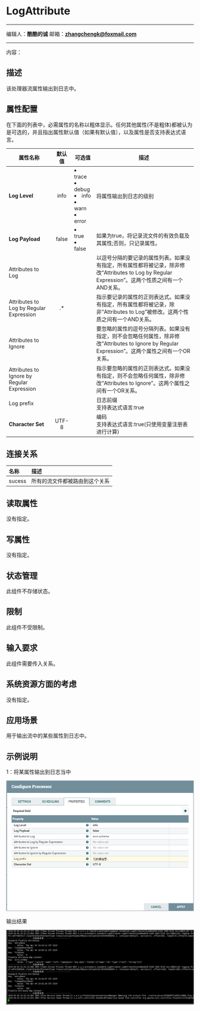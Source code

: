 # LogAttribute
***
编辑人：__**酷酷的诚**__  邮箱：**zhangchengk@foxmail.com** 
***
内容：


## 描述

该处理器流属性输出到日志中。

## 属性配置

在下面的列表中，必需属性的名称以粗体显示。任何其他属性(不是粗体)都被认为是可选的，并且指出属性默认值（如果有默认值），以及属性是否支持表达式语言。

属性名称                                       |  默认值  | 可选值                                   | 描述                                                                                             
------------------------------------------ |:-----:| ------------------------------------- | -----------------------------------------------------------------------------------------------
**Log Level**                              | info  | <li>trace</li><li>debug</li><li>info<li>warn</li><li>error</li> | 将属性输出到日志的级别                                                                                    
**Log Payload**                            | false | <li>true</li><li>false</li>                        | 如果为true，将记录流文件的有效负载及其属性;否则，只记录属性。                                                              
Attributes to Log                          |       |                                       | 以逗号分隔的要记录的属性列表。如果没有指定，所有属性都将被记录，除非修改“Attributes to Log by Regular Expression”。这两个性质之间有一个AND关系。 
Attributes to Log by Regular Expression    |  .*   |                                       | 指示要记录的属性的正则表达式。如果没有指定，所有属性都将被记录，除非“Attributes to Log”被修改。这两个性质之间有一个AND关系。                      
Attributes to Ignore                       |       |                                       | 要忽略的属性的逗号分隔列表。如果没有指定，则不会忽略任何属性，除非修改“Attributes to Ignore by Regular Expression”。这两个属性之间有一个OR关系。
Attributes to Ignore by Regular Expression |       |                                       | 指示要忽略的属性的正则表达式。如果没有指定，则不会忽略任何属性，除非修改“Attributes to Ignore”。这两个属性之间有一个OR关系。                     
Log prefix                                 |       |                                       | 日志前缀<br>支持表达式语言:true                                                                             
**Character Set**                          | UTF-8 |                                       | 编码<br>支持表达式语言:true(只使用变量注册表进行计算)                                                                

## 连接关系

|名称|描述|
|:-|:-|
|sucess|所有的流文件都被路由到这个关系|

## 读取属性

没有指定。

## 写属性

没有指定。

## 状态管理

此组件不存储状态。

## 限制

此组件不受限制。

## 输入要求

此组件需要传入关系。

## 系统资源方面的考虑

没有指定。

## 应用场景

用于输出流中的某些属性到日志中。

## 示例说明

1：将某属性输出到日志当中

![](./img/LogAttribute/config.png)

输出结果

![](./img/LogAttribute/result.png)